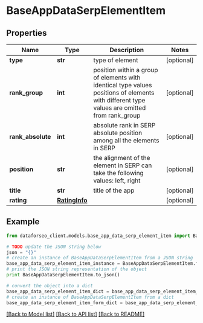 # BaseAppDataSerpElementItem


## Properties

Name | Type | Description | Notes
------------ | ------------- | ------------- | -------------
**type** | **str** | type of element | [optional] 
**rank_group** | **int** | position within a group of elements with identical type values positions of elements with different type values are omitted from rank_group | [optional] 
**rank_absolute** | **int** | absolute rank in SERP absolute position among all the elements in SERP | [optional] 
**position** | **str** | the alignment of the element in SERP can take the following values: left, right | [optional] 
**title** | **str** | title of the app | [optional] 
**rating** | [**RatingInfo**](RatingInfo.md) |  | [optional] 

## Example

```python
from dataforseo_client.models.base_app_data_serp_element_item import BaseAppDataSerpElementItem

# TODO update the JSON string below
json = "{}"
# create an instance of BaseAppDataSerpElementItem from a JSON string
base_app_data_serp_element_item_instance = BaseAppDataSerpElementItem.from_json(json)
# print the JSON string representation of the object
print BaseAppDataSerpElementItem.to_json()

# convert the object into a dict
base_app_data_serp_element_item_dict = base_app_data_serp_element_item_instance.to_dict()
# create an instance of BaseAppDataSerpElementItem from a dict
base_app_data_serp_element_item_form_dict = base_app_data_serp_element_item.from_dict(base_app_data_serp_element_item_dict)
```
[[Back to Model list]](../README.md#documentation-for-models) [[Back to API list]](../README.md#documentation-for-api-endpoints) [[Back to README]](../README.md)


